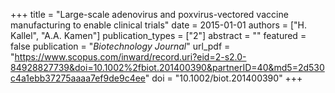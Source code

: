 +++
title = "Large-scale adenovirus and poxvirus-vectored vaccine manufacturing to enable clinical trials"
date = 2015-01-01
authors = ["H. Kallel", "A.A. Kamen"]
publication_types = ["2"]
abstract = ""
featured = false
publication = "*Biotechnology Journal*"
url_pdf = "https://www.scopus.com/inward/record.uri?eid=2-s2.0-84928827739&doi=10.1002%2fbiot.201400390&partnerID=40&md5=2d530c4a1ebb37275aaaa7ef9de9c4ee"
doi = "10.1002/biot.201400390"
+++

